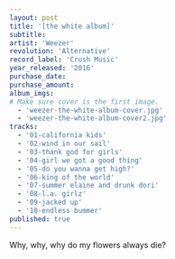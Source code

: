 ```yaml
---
layout: post
title: '[the white album]'
subtitle: 
artist: 'Weezer'
revolution: 'Alternative'
record_label: 'Crush Music'
year_released: '2016'
purchase_date: 
purchase_amount: 
album_imgs: 
# Make sure cover is the first image. 
  - 'weezer-the-white-album-cover.jpg'
  - 'weezer-the-white-album-cover2.jpg'
tracks:
  - '01-california kids'
  - '02-wind in our sail'
  - '03-thank god for girls'
  - '04-girl we got a good thing'
  - '05-do you wanna get high?'
  - '06-king of the world'
  - '07-summer elaine and drunk dori'
  - '08-l.a. girlz'
  - '09-jacked up'
  - '10-endless bummer'
published: true
---
```


Why, why, why do my flowers always die?
